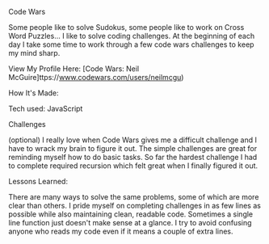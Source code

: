 Code Wars

Some people like to solve Sudokus, some people like to work on Cross Word Puzzles... I like to solve coding challenges. At the beginning of each day I take some time to work through a few code wars challenges to keep my mind sharp.

View My Profile Here: [Code Wars: Neil McGuire]ttps://www.codewars.com/users/neilmcgu)

How It's Made:

Tech used: JavaScript

Challenges 

(optional)
I really love when Code Wars gives me a difficult challenge and I have to wrack my brain to figure it out. The simple challenges are great for reminding myself how to do basic tasks. So far the hardest challenge I had to complete required recursion which felt great when I finally figured it out.

Lessons Learned:

There are many ways to solve the same problems, some of which are more clear than others. I pride myself on completing challenges in as few lines as possible while also maintaining clean, readable code. Sometimes a single line function just doesn't make sense at a glance. I try to avoid confusing anyone who reads my code even if it means a couple of extra lines. 
